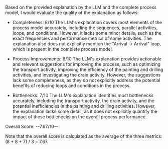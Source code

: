 Based on the provided explanation by the LLM and the complete process model, I would evaluate the quality of the explanation as follows:

* Completeness: 8/10
The LLM's explanation covers most elements of the process model accurately, including the sequences, parallel activities, loops, and conditions. However, it lacks some minor details, such as the exact frequencies and performance metrics of some activities. The explanation also does not explicitly mention the "Arrival -> Arrival" loop, which is present in the complete process model.

* Process Improvements: 8/10
The LLM's explanation provides actionable and relevant suggestions for improving the process, such as optimizing the transport activity, improving the efficiency of the painting and drilling activities, and investigating the drain activity. However, the suggestions lack some completeness, as they do not explicitly address the potential benefits of reducing loops and conditions in the process.

* Bottlenecks: 7/10
The LLM's explanation identifies most bottlenecks accurately, including the transport activity, the drain activity, and the potential inefficiencies in the painting and drilling activities. However, the explanation lacks some detail, as it does not explicitly quantify the impact of these bottlenecks on the overall process performance.

Overall Score: --7.67/10--

Note that the overall score is calculated as the average of the three metrics: (8 + 8 + 7) / 3 = 7.67.